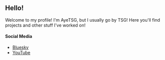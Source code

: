 ## Hello!
Welcome to my profile! I'm AyeTSG, but I usually go by TSG! Here you'll find projects and other stuff I've worked on!


#### Social Media

 - [Bluesky](https://bsky.app/profile/ayetsg.com)
 - [YouTube](https://youtube.com/c/ayetsg)

